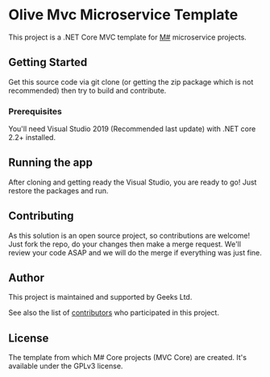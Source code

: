 # Olive Mvc Microservice Template

This project is a .NET Core MVC template for [M#](https://geeks.ltd.uk/about-us/msharp-technology) microservice projects. 

## Getting Started

Get this source code via git clone (or getting the zip package which is not recommended) then try to build and contribute.

### Prerequisites

You'll need Visual Studio 2019 (Recommended last update) with .NET core 2.2+ installed.

## Running the app
After cloning and getting ready the Visual Studio, you are ready to go! Just restore the packages and run.


## Contributing

As this solution is an open source project, so contributions are welcome! Just fork the repo, do your changes then make a merge request. 
We'll review your code ASAP and we will do the merge if everything was just fine.

## Author

This project is maintained and supported by Geeks Ltd.

See also the list of [contributors](https://github.com/Geeksltd/Olive.MvcTemplate/contributors) who participated in this project.

## License

The template from which M# Core projects (MVC Core) are created. It's available under the GPLv3 license.
